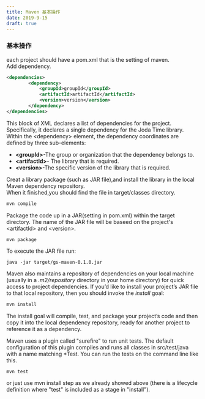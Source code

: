 ```yaml
---
title: Maven 基本操作
date: 2019-9-15
draft: true
---
```


### 基本操作
each project should have a pom.xml that is the setting of maven.  
Add dependency.
``` xml
<dependencies>
		<dependency>
			<groupId>groupId</groupId>
			<artifactId>artifactId</artifactId>
			<version>version</version>
		</dependency>
</dependencies>
```

This block of XML declares a list of dependencies for the project. Specifically, it declares a single dependency for the Joda Time library. Within the &lt;dependency&gt; element, the dependency coordinates are defined by three sub-elements:
- **&lt;groupId&gt;**-The group or organization that the dependency belongs to.
- **&lt;artifactId&gt;**- The library that is required.
- **&lt;version&gt;**-The specific version of the library that is required.

Creat a library package (such as JAR file),and install the library in the local Maven dependency repository.  
When it finished,you should find the file in target/classes  directory.

``` java
mvn compile
```
Package the code up in a JAR(setting in pom.xml) within the target directory.
The name of the JAR file will be baseed on the project's &lt;artifactId&gt; and &lt;version&gt;.
``` jave 
mvn package
```

To execute the JAR file run:
``` jave
java -jar target/gs-maven-0.1.0.jar
```

Maven also maintains a repository of dependencies on your local machine (usually in a *.m2/repository* directory in your home directory) for quick access to project dependencies. If you’d like to install your project’s JAR file to that local repository, then you should invoke the *install* goal:
``` java
mvn install
```
The install goal will compile, test, and package your project’s code and then copy it into the local dependency repository, ready for another project to reference it as a dependency.

Maven uses a plugin called "surefire" to run unit tests. The default configuration of this plugin compiles and runs all classes in src/test/java with a name matching \*Test. You can run the tests on the command line like this.
``` java
mvn test
```
or just use mvn install step as we already showed above (there is a lifecycle definition where "test" is included as a stage in "install").






